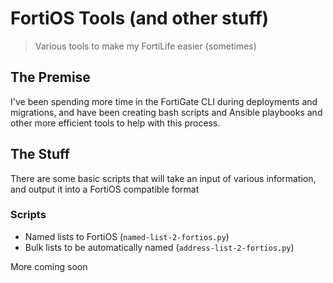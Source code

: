 # FortiOS Tools (and other stuff)

> Various tools to make my FortiLife easier (sometimes)

## The Premise
I've been spending more time in the FortiGate CLI during deployments and migrations, and have been creating bash scripts and Ansible playbooks and other more efficient tools to help with this process.

## The Stuff
There are some basic scripts that will take an input of various information, and output it into a FortiOS compatible format

### Scripts
- Named lists to FortiOS (`named-list-2-fortios.py`)
- Bulk lists to be automatically named (`address-list-2-fortios.py`)

More coming soon